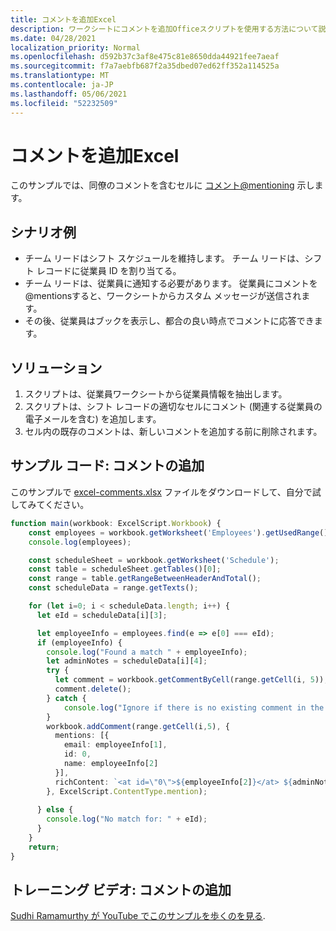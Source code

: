 ```yaml
---
title: コメントを追加Excel
description: ワークシートにコメントを追加Officeスクリプトを使用する方法について説明します。
ms.date: 04/28/2021
localization_priority: Normal
ms.openlocfilehash: d592b37c3af8e475c81e8650dda44921fee7aeaf
ms.sourcegitcommit: f7a7aebfb687f2a35dbed07ed62ff352a114525a
ms.translationtype: MT
ms.contentlocale: ja-JP
ms.lasthandoff: 05/06/2021
ms.locfileid: "52232509"
---
```

# <a name="add-comments-in-excel"></a>コメントを追加Excel

このサンプルでは、同僚のコメントを含むセルに [コメント@mentioning](https://support.microsoft.com/office/90701709-5dc1-41c7-aa48-b01d4a46e8c7) 示します。

## <a name="example-scenario"></a>シナリオ例

* チーム リードはシフト スケジュールを維持します。 チーム リードは、シフト レコードに従業員 ID を割り当てる。
* チーム リードは、従業員に通知する必要があります。 従業員にコメントを@mentionsすると、ワークシートからカスタム メッセージが送信されます。
* その後、従業員はブックを表示し、都合の良い時点でコメントに応答できます。

## <a name="solution"></a>ソリューション

1. スクリプトは、従業員ワークシートから従業員情報を抽出します。
1. スクリプトは、シフト レコードの適切なセルにコメント (関連する従業員の電子メールを含む) を追加します。
1. セル内の既存のコメントは、新しいコメントを追加する前に削除されます。

## <a name="sample-code-add-comments"></a>サンプル コード: コメントの追加

このサンプルで <a href="excel-comments.xlsx">excel-comments.xlsx</a> ファイルをダウンロードして、自分で試してみてください。

```TypeScript
function main(workbook: ExcelScript.Workbook) {
    const employees = workbook.getWorksheet('Employees').getUsedRange().getTexts();
    console.log(employees); 

    const scheduleSheet = workbook.getWorksheet('Schedule');
    const table = scheduleSheet.getTables()[0];
    const range = table.getRangeBetweenHeaderAndTotal();
    const scheduleData = range.getTexts();

    for (let i=0; i < scheduleData.length; i++) {
      let eId = scheduleData[i][3];

      let employeeInfo = employees.find(e => e[0] === eId);
      if (employeeInfo) {
        console.log("Found a match " + employeeInfo);
        let adminNotes = scheduleData[i][4];
        try { 
          let comment = workbook.getCommentByCell(range.getCell(i, 5));
          comment.delete();
        } catch {
            console.log("Ignore if there is no existing comment in the cell");
        }
        workbook.addComment(range.getCell(i,5), {
          mentions: [{
            email: employeeInfo[1],
            id: 0,
            name: employeeInfo[2]
          }],
          richContent: `<at id=\"0\">${employeeInfo[2]}</at> ${adminNotes}`
        }, ExcelScript.ContentType.mention);        
        
      } else {
        console.log("No match for: " + eId);
      }
    }
    return;
}
```

## <a name="training-video-add-comments"></a>トレーニング ビデオ: コメントの追加

[Sudhi Ramamurthy が YouTube でこのサンプルを歩くのを見る](https://youtu.be/CpR78nkaOFw).
